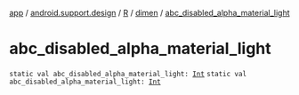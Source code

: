[app](../../../index.md) / [android.support.design](../../index.md) / [R](../index.md) / [dimen](index.md) / [abc_disabled_alpha_material_light](.)

# abc_disabled_alpha_material_light

`static val abc_disabled_alpha_material_light: `[`Int`](https://kotlinlang.org/api/latest/jvm/stdlib/kotlin/-int/index.html)
`static val abc_disabled_alpha_material_light: `[`Int`](https://kotlinlang.org/api/latest/jvm/stdlib/kotlin/-int/index.html)
